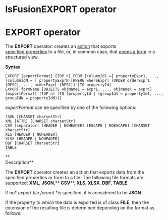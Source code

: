 # lsFusionEXPORT operator

# EXPORT operator

The **EXPORT** operator: creates an [action](lsFusionActions.md) that exports [specified properties](lsFusionData_export_EXPORT_.md) to a file, or, in common case, that [opens a form](lsFusionIn_a_structured_view_EXPORT_IMPORT_.md) in a structured view. 

**Syntax**

    EXPORT [exportFormat] [TOP n] FROM [columnId1 =] propertyExpr1, ..., [columnIdN = ] propertyExprN [WHERE whereExpr] [ORDER orderExpr1 [DESC], ..., orderExprL [DESC]] [TO propertyId]
    EXPORT formName [OBJECTS objName1 = expr1, ..., objNameK = exprK] [exportFormat] [TOP n] [TO (propertyId | (groupId1 = propertyId1, ..., groupIdN = propertyIdM))]

*exportFormat* can be specified by one of the following options:

    JSON [CHARSET charsetStr]
    XML [ATTR] [CHARSET charsetStr]
    CSV [separator] [HEADER | NOHEADER] [ESCAPE | NOESCAPE] [CHARSET charsetStr]
    XLS [HEADER | NOHEADER]
    XLSX [HEADER | NOHEADER]
    DBF [CHARSET charsetStr]
    TABLE

**  
Description**

The **EXPORT** operator creates an action that exports data from the specified properties or form to a file. The following file formats are supported: **XML**, **JSON**,** **CSV****, **XLS**, **XLSX**, **DBF**, **TABLE**. 

If no* *export file format* *is specified, it is considered to be **JSON**.

If the property to which the data is exported is of class **FILE**, then the extension of the resulting file is determined depending on the format as follows:



  

  
